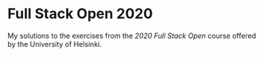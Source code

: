# Full Stack Open 2020

My solutions to the exercises from the *2020 Full Stack Open* course offered by the University of Helsinki.

